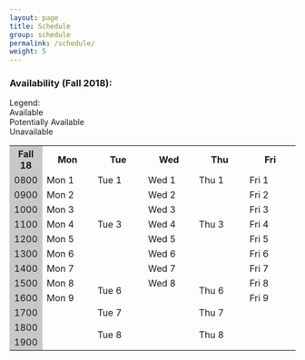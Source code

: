 ```yaml
---
layout: page
title: Schedule
group: schedule
permalink: /schedule/
weight: 5
---
```


### Availability (Fall 2018):

<div>
  <div class="legend">Legend: </div>
  <div class="legend"><div class="legendbox available"></div> Available</div>
  <div class="legend"><div class="legendbox potentially"></div> Potentially Available</div>
  <div class="legend"><div class="legendbox unavailable"></div> Unavailable</div>
</div>

<table class="classschedule">
  <colgroup>
    <col width="10%" style="background-color: #C8C8C8;"/>
    <col width="18%" />
    <col width="18%" />
    <col width="18%" />
    <col width="18%" />
    <col width="18%" />
  </colgroup>
  
  <tr class="header">
    <th>Fall 18</th>
    <th>Mon</th>
    <th>Tue</th>
    <th>Wed</th>
    <th>Thu</th>
    <th>Fri</th>
  </tr>
  
  <tr>
    <td rowspan = "2"> 0800 </td>
    <td rowspan = "2" class="maybe"> Mon 1 </td>
    <td rowspan = "3" class="maybe"> Tue 1</td>
    <td rowspan = "2" class="maybe"> Wed 1</td>
    <td rowspan = "3" class="maybe"> Thu 1</td>
    <td rowspan = "2" class="maybe"> Fri 1</td>
  </tr>
  
  <tr />
  
  <tr>
    <td rowspan = "2"> 0900 </td>
    <td rowspan = "2" class="maybe">Mon 2</td>
    <td rowspan = "2" class="maybe">Wed 2</td>
    <td rowspan = "2" class="maybe">Fri 2</td>
  </tr>
  
  <tr>
    <td rowspan = "3" class="unavail"> <!--Tue 2--> </td>
    <td rowspan = "3" class="unavail"> <!--Thu 2--> </td>
  </tr>
  
  <tr>
    <td rowspan = "2"> 1000 </td>
    <td rowspan = "2" class="avail">Mon 3</td>
    <td rowspan = "2" class="avail">Wed 3</td>
    <td rowspan = "2" class="avail">Fri 3</td>
  </tr>
  
  <tr />
  
  <tr>
    <td rowspan = "2"> 1100 </td>
    <td rowspan = "2" class="avail"> Mon 4</td>
    <td rowspan = "3" class="maybe"> Tue 3</td>
    <td rowspan = "2" class="avail"> Wed 4</td>
    <td rowspan = "3" class="maybe"> Thu 3</td>
    <td rowspan = "2" class="avail"> Fri 4</td>
  </tr>
  
  <tr />
  
  <tr>
    <td rowspan = "2"> 1200 </td>
    <td rowspan = "2" class="avail">Mon 5</td>
    <td rowspan = "2" class="avail">Wed 5</td>
    <td rowspan = "2" class="avail">Fri 5</td>    
  </tr>

  <tr>
    <td rowspan = "3" class="unavail"> <!--Tue 4--> </td>
    <td rowspan = "3" class="unavail"> <!--Thu 4--> </td>
  </tr>
  
  <tr>
    <td rowspan = "2"> 1300 </td>
    <td rowspan = "2" class="avail">Mon 6</td>
    <td rowspan = "2" class="avail">Wed 6</td>
    <td rowspan = "2" class="avail">Fri 6</td>
  </tr>
  
  <tr />
  
  <tr>
    <td rowspan = "2"> 1400 </td>
    <td rowspan = "2" class="avail"> Mon 7</td>
    <td rowspan = "3" class="unavail"> <!--Tue 5--> </td>
    <td rowspan = "2" class="avail"> Wed 7</td>
    <td rowspan = "3" class="unavail"> <!--Thu 5--> </td>
    <td rowspan = "2" class="avail"> Fri 7</td>    
  </tr>
  
  <tr />
  
  <tr>
    <td rowspan = "2"> 1500 </td>
    <td rowspan = "2" class="maybe">Mon 8</td>
    <td rowspan = "2" class="maybe">Wed 8</td>
    <td rowspan = "2" class="maybe">Fri 8</td>    
  </tr>
  
  <tr>
    <td rowspan = "3" class="avail">Tue 6</td>
    <td rowspan = "3" class="avail">Thu 6</td>
  </tr>
  
  <tr>
    <td rowspan = "2"> 1600 </td>
    <td rowspan = "2" class="maybe">Mon 9</td>
    <td rowspan = "2" class="unavail"> <!--Wed 9--> </td>
    <td rowspan = "2" class="maybe">Fri 9</td>
  </tr>
  
  <tr />
  
  <tr>
    <td rowspan = "2"> 1700 </td>
    <td rowspan = "2" class="unavail"> <!--Mon 10--> </td>
    <td rowspan = "3" class="maybe"> Tue 7</td>
    <td rowspan = "2" class="unavail"> <!--Wed 10--> </td>
    <td rowspan = "3" class="maybe"> Thu 7</td>
    <td rowspan = "2" class="unavail"> <!--Fri 10--> </td> 
  </tr>
  
  <tr />
  
  <tr>
    <td rowspan = "2"> 1800 </td>
    <td rowspan = "2" class="unavail"> <!--Mon 11--> </td>
    <td rowspan = "2" class="unavail"> <!--Wed 11--> </td>
    <td rowspan = "2" class="unavail"> <!--Fri 11--> </td> 
  </tr>
  
  <tr>
    <td rowspan = "3" class="maybe">Tue 8</td>
    <td rowspan = "3" class="maybe">Thu 8</td>
  </tr>
  
  <tr>
    <td rowspan = "2"> 1900 </td>
    <td rowspan = "2" class="unavail"> <!--Mon 12--> </td>
    <td rowspan = "2" class="unavail"> <!--Wed 12--> </td>
    <td rowspan = "2" class="unavail"> <!--Fri 12--> </td> 
  </tr>
  
  <tr />
  
</table>
